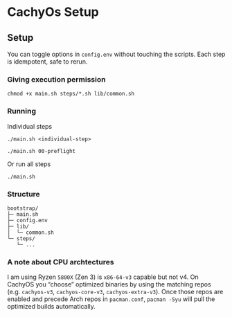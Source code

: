 # CachyOs Setup

## Setup

You can toggle options in `config.env` without touching the scripts. Each step is idempotent, safe to rerun.

### Giving execution permission

```shell
chmod +x main.sh steps/*.sh lib/common.sh
```

### Running

Individual steps

```shell
./main.sh <individual-step>
```

```shell
./main.sh 00-preflight
```

Or run all steps

```shell
./main.sh
```

### Structure

```
bootstrap/
├─ main.sh
├─ config.env
├─ lib/
│  └─ common.sh
└─ steps/
   └─ ...
```

### A note about CPU archtectures

I am using Ryzen `5800X` (Zen 3) is `x86-64-v3` capable but not v4. On CachyOS you “choose” optimized binaries by using the matching repos (e.g. `cachyos-v3`, `cachyos-core-v3`, `cachyos-extra-v3`). Once those repos are enabled and precede Arch repos in `pacman.conf`, `pacman -Syu` will pull the optimized builds automatically.
